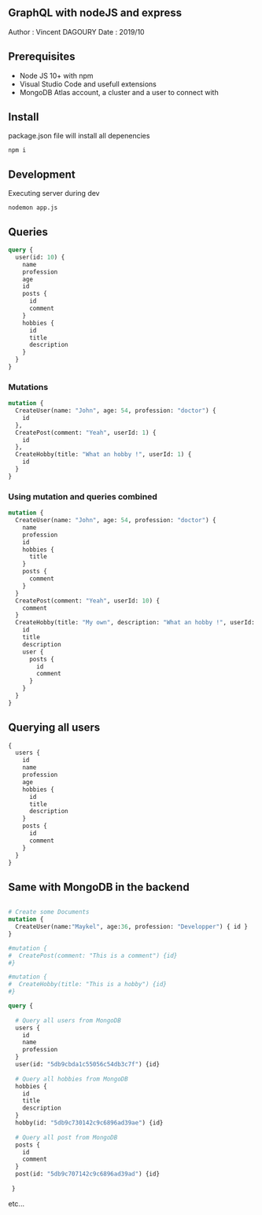 GraphQL with nodeJS and express
---------------------------------

Author  : Vincent DAGOURY
Date    : 2019/10

## Prerequisites

- Node JS 10+ with npm
- Visual Studio Code and usefull extensions
- MongoDB Atlas account, a cluster and a user to connect with

## Install

package.json file will install all depenencies

```
npm i
```

## Development

Executing server during dev

```
nodemon app.js
```

## Queries

```graphql
query {
  user(id: 10) {
    name
    profession
    age
    id
    posts {
      id
      comment
    }
    hobbies {
      id
      title
      description
    }
  }
}
```

### Mutations

```graphql
mutation {
  CreateUser(name: "John", age: 54, profession: "doctor") {
    id
  },
  CreatePost(comment: "Yeah", userId: 1) {
    id
  },
  CreateHobby(title: "What an hobby !", userId: 1) {
    id
  }
}
```

### Using mutation and queries combined

```graphql
mutation {
  CreateUser(name: "John", age: 54, profession: "doctor") {
    name
    profession
    id
    hobbies {
      title
    }
    posts {
      comment
    }
  }
  CreatePost(comment: "Yeah", userId: 10) {
    comment
  }
  CreateHobby(title: "My own", description: "What an hobby !", userId: 10) {
    id
    title
    description
    user {
      posts {
        id
        comment
      }
    }
  }
}
```

## Querying all users

```graphql
{
  users {
    id
    name
    profession
    age
    hobbies {
      id
      title
      description
    }
    posts {
      id
      comment
    }
  }
}

```

## Same with MongoDB in the backend

```graphql

# Create some Documents
mutation {
  CreateUser(name:"Maykel", age:36, profession: "Developper") { id }
}

#mutation {
#  CreatePost(comment: "This is a comment") {id}  
#}

#mutation {
#  CreateHobby(title: "This is a hobby") {id}  
#}
```


```graphql
query {
  
  # Query all users from MongoDB
  users {
    id
    name
    profession
  }
  user(id: "5db9cbda1c55056c54db3c7f") {id}
  
  # Query all hobbies from MongoDB
  hobbies {
    id
    title
    description
  }
  hobby(id: "5db9c730142c9c6896ad39ae") {id}
  
  # Query all post from MongoDB
  posts {
    id
    comment
  }
  post(id: "5db9c707142c9c6896ad39ad") {id}
  
 }
```

etc...